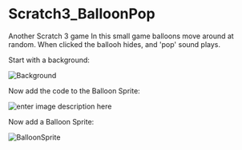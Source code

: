 # Scratch3_BalloonPop
Another Scratch 3 game
In this small game balloons move around at random. When clicked the ballooh hides, and 'pop' sound plays.

Start with a background:

![Background](https://github.com/zleap/Scratch3_BalloonPop/blob/master/backgroundBP.png) 


Now add the code to the Balloon Sprite:

![enter image description here](https://github.com/zleap/Scratch3_BalloonPop/blob/master/baloonBP.png)


Now add a Balloon Sprite:

![BalloonSprite](https://github.com/zleap/Scratch3_BalloonPop/blob/master/baloon1.png)
<!--stackedit_data:
eyJoaXN0b3J5IjpbODE1NzgzNzQ1XX0=
-->